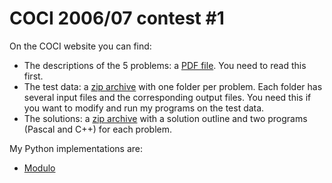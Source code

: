 # COCI 2006/07 contest \#1

On the COCI website you can find:

- The descriptions of the 5 problems:
  a [PDF file](https://hsin.hr/coci/archive/2006_2007/contest1_tasks.pdf).
  You need to read this first.
- The test data:
  a [zip archive](https://hsin.hr/coci/archive/2006_2007/contest1_testdata.zip)
  with one folder per problem.
  Each folder has several input files and the corresponding output files.
  You need this if you want to modify and run my programs on the test data.
- The solutions:
  a [zip archive](https://hsin.hr/coci/archive/2006_2007/contest1_solutions.zip)
  with a solution outline and two programs (Pascal and C++) for each problem.

My Python implementations are:

- [Modulo](modulo.ipynb)
